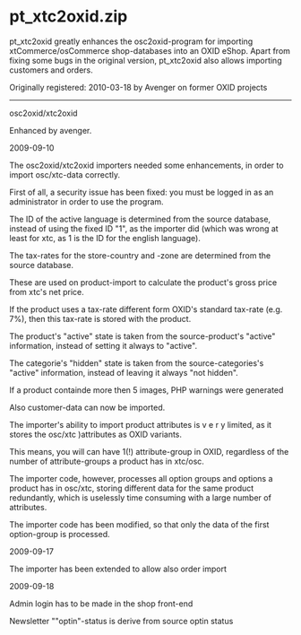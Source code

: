 pt_xtc2oxid.zip
===============

pt_xtc2oxid greatly enhances the osc2oxid-program for importing xtCommerce/osCommerce shop-databases into an OXID eShop.  Apart from fixing some bugs in the original version, pt_xtc2oxid also allows importing customers and orders.

Originally registered: 2010-03-18 by Avenger on former OXID projects

-----------------------------

osc2oxid/xtc2oxid 

Enhanced by avenger.

2009-09-10

The osc2oxid/xtc2oxid importers needed some enhancements, in order to import osc/xtc-data correctly.

First of all, a security issue has been fixed: you must be logged in as an administrator in order to use the program.

The ID of the active language is determined from the source database, instead of using the fixed ID "1", as the importer did (which was wrong at least for xtc, as 1 is the ID for the english language).

The tax-rates for the store-country and -zone are determined from the source database.

These are used on product-import to calculate the product's gross price from xtc's net price.

If the product uses a tax-rate different form OXID's standard tax-rate (e.g. 7%), then this tax-rate is stored with the product.

The product's "active" state is taken from the source-product's "active" information, instead of setting it always to "active".

The categorie's "hidden" state is taken from the source-categories's "active" information, instead of leaving it always "not hidden".

If a product containde more then 5 images, PHP warnings were generated

Also customer-data can now be imported.

The importer's ability to import product attributes is  v e r y  limited, as it stores the osc/xtc )attributes as OXID variants.

This means, you will can have 1(!) attribute-group in OXID, regardless of the number of attribute-groups a product has in xtc/osc.

The importer code, however, processes all option groups and options a product has in osc/xtc, storing different data for the same product redundantly, which is uselessly time consuming with a large number of attributes.

The importer code has been modified, so that only the data of the first option-group is processed.

2009-09-17

The importer has been extended to allow also order import

2009-09-18

Admin login has to be made in the shop front-end

Newsletter ""optin"-status is derive from source optin status
